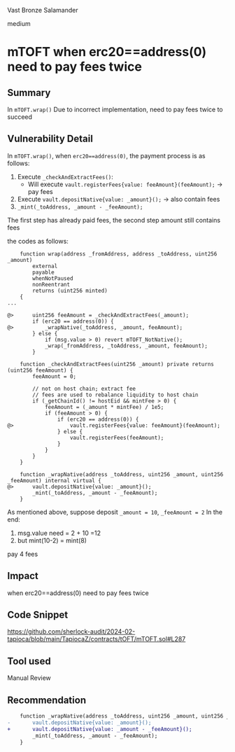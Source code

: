 Vast Bronze Salamander

medium

# mTOFT when erc20==address(0) need to pay fees twice

## Summary
In `mTOFT.wrap()`
Due to incorrect implementation, need to pay fees twice to succeed

## Vulnerability Detail
In `mTOFT.wrap()`, when `erc20==address(0)`, the payment process is as follows:
1. Execute `_checkAndExtractFees()`:
   - Will execute `vault.registerFees{value: feeAmount}(feeAmount);`   -> pay fees
2. Execute `vault.depositNative{value: _amount}();`                                -> also contain fees
3. `_mint(_toAddress, _amount - _feeAmount);`

The first step has already paid fees, the second step amount still contains fees

the codes as follows:

```solidity
    function wrap(address _fromAddress, address _toAddress, uint256 _amount)
        external
        payable
        whenNotPaused
        nonReentrant
        returns (uint256 minted)
    {
...

@>      uint256 feeAmount = _checkAndExtractFees(_amount);
        if (erc20 == address(0)) {
@>          _wrapNative(_toAddress, _amount, feeAmount);
        } else {
            if (msg.value > 0) revert mTOFT_NotNative();
            _wrap(_fromAddress, _toAddress, _amount, feeAmount);
        }

    function _checkAndExtractFees(uint256 _amount) private returns (uint256 feeAmount) {
        feeAmount = 0;

        // not on host chain; extract fee
        // fees are used to rebalance liquidity to host chain
        if (_getChainId() != hostEid && mintFee > 0) {
            feeAmount = (_amount * mintFee) / 1e5;
            if (feeAmount > 0) {
                if (erc20 == address(0)) {
@>                  vault.registerFees{value: feeAmount}(feeAmount);
                } else {
                    vault.registerFees(feeAmount);
                }
            }
        }
    }

    function _wrapNative(address _toAddress, uint256 _amount, uint256 _feeAmount) internal virtual {
@>      vault.depositNative{value: _amount}();
        _mint(_toAddress, _amount - _feeAmount);
    }
```

As mentioned above, suppose deposit `_amount = 10`, `_feeAmount = 2`
In the end:
1. msg.value need = 2 + 10 =12
2. but mint(10-2) = mint(8)

pay 4 fees

## Impact
when erc20==address(0) need to pay fees twice
## Code Snippet
https://github.com/sherlock-audit/2024-02-tapioca/blob/main/TapiocaZ/contracts/tOFT/mTOFT.sol#L287
## Tool used

Manual Review

## Recommendation

```diff
    function _wrapNative(address _toAddress, uint256 _amount, uint256 _feeAmount) internal virtual {
-       vault.depositNative{value: _amount}();
+       vault.depositNative{value: _amount - _feeAmount}();
        _mint(_toAddress, _amount - _feeAmount);
    }
```
